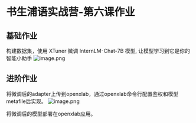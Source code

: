 # 书生浦语实战营-第六课作业

## 基础作业
构建数据集，使用 XTuner 微调 InternLM-Chat-7B 模型, 让模型学习到它是你的智能小助手
![image.png](https://obsidiansycn.oss-cn-nanjing.aliyuncs.com/images/20240220205345.png)
## 进阶作业
将微调后的adapter上传到openxlab，通过openxlab命令行配置鉴权和模型metafile后实现。
![image.png](https://obsidiansycn.oss-cn-nanjing.aliyuncs.com/images/20240220220946.png)

将微调后的模型部署在openxlab应用。
